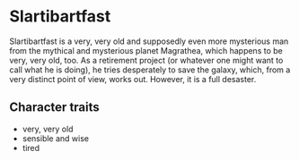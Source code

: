 # Slartibartfast

Slartibartfast is a very, very old and supposedly even more mysterious man from the mythical and mysterious planet Magrathea, which happens to be very, very old, too.
As a retirement project (or whatever one might want to call what he is doing), he tries desperately to save the galaxy, which, from a very distinct point of view, works out.
However, it is a full desaster.

## Character traits

* very, very old
* sensible and wise
* tired
